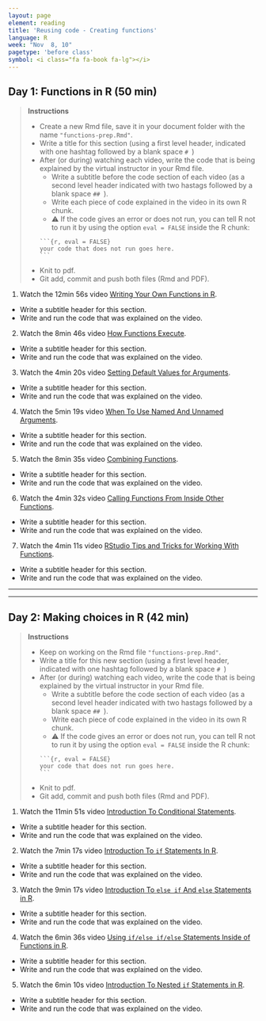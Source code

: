 ```yaml
---
layout: page
element: reading
title: 'Reusing code - Creating functions'
language: R
week: "Nov  8, 10"
pagetype: 'before class'
symbol: <i class="fa fa-book fa-lg"></i>
---
```


## Day 1: Functions in R (50 min)

> **Instructions**
>
> - Create a new Rmd file, save it in your document folder with the name `"functions-prep.Rmd"`.
> - Write a title for this section (using a first level header,  indicated with one hashtag followed by a blank space `# `)
> - After (or during) watching each video, write the code that is being explained by the virtual instructor in your Rmd file.
>   - Write a subtitle before the code section of each video (as a second level header indicated with two hastags followed by a blank space `## `).
>   - Write each piece of code explained in the video in its own R chunk.
>   - ⚠️ If the code gives an error or does not run, you can tell R not to run it by using the option `eval = FALSE` inside the R chunk:
>   ````
>   ```{r, eval = FALSE}
>   your code that does not run goes here.
>   ```
>   ````
> - Knit to pdf.
> - Git add, commit and push both files (Rmd and PDF).


1. Watch the 12min 56s video [Writing Your Own Functions in R](https://youtu.be/p8tAQx7ijXE).
  - Write a subtitle header for this section.
  - Write and run the code that was explained on the video.
2. Watch the 8min 46s video [How Functions Execute](https://youtu.be/GnABzUtHiJo).
  - Write a subtitle header for this section.
  - Write and run the code that was explained on the video.
3. Watch the 4min 20s video [Setting Default Values for Arguments](https://youtu.be/dHWoaLUUXQE).
  - Write a subtitle header for this section.
  - Write and run the code that was explained on the video.
4. Watch the 5min 19s video [When To Use Named And Unnamed Arguments](https://youtu.be/pAVsqyc372s).
  - Write a subtitle header for this section.
  - Write and run the code that was explained on the video.
5. Watch the 8min 35s video [Combining Functions](https://youtu.be/D2gr0rBegP0).
  - Write a subtitle header for this section.
  - Write and run the code that was explained on the video.
6. Watch the 4min 32s video [Calling Functions From Inside Other Functions](https://youtu.be/SGtIDhWnBQ8).
  - Write a subtitle header for this section.
  - Write and run the code that was explained on the video.
7. Watch the 4min 11s video [RStudio Tips and Tricks for Working With Functions](https://youtu.be/UdkIGmh383Y).
  - Write a subtitle header for this section.
  - Write and run the code that was explained on the video.

---
---

## Day 2: Making choices in R (42 min)

> **Instructions**
>
> - Keep on working on the Rmd file `"functions-prep.Rmd"`.
> - Write a title for this new section (using a first level header,  indicated with one hashtag followed by a blank space `# `)
> - After (or during) watching each video, write the code that is being explained by the virtual instructor in your Rmd file.
>   - Write a subtitle before the code section of each video (as a second level header indicated with two hastags followed by a blank space `## `).
>   - Write each piece of code explained in the video in its own R chunk.
>   - ⚠️ If the code gives an error or does not run, you can tell R not to run it by using the option `eval = FALSE` inside the R chunk:
>   ````
>   ```{r, eval = FALSE}
>   your code that does not run goes here.
>   ```
>   ````
> - Knit to pdf.
> - Git add, commit and push both files (Rmd and PDF).


1. Watch the 11min 51s video [Introduction To Conditional Statements](https://youtu.be/muEku7Svqvo).
  - Write a subtitle header for this section.
  - Write and run the code that was explained on the video.
2. Watch the 7min 17s video [Introduction To `if` Statements In R](https://youtu.be/N6E_qqhwr7M).
  - Write a subtitle header for this section.
  - Write and run the code that was explained on the video.
3. Watch the 9min 17s video [Introduction To `else if` And `else` Statements in R](https://youtu.be/JCrbU6bu3_8).
  - Write a subtitle header for this section.
  - Write and run the code that was explained on the video.
4. Watch the 6min 36s video [Using `if/else if/else` Statements Inside of Functions in R](https://youtu.be/C3tcEuc_46Y).
  - Write a subtitle header for this section.
  - Write and run the code that was explained on the video.
5. Watch the 6min 10s video [Introduction To Nested `if` Statements in R](https://youtu.be/jEBErwyiz_Q).
  - Write a subtitle header for this section.
  - Write and run the code that was explained on the video.
